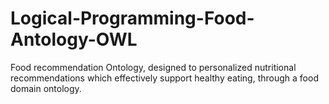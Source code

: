 # Logical-Programming-Food-Antology-OWL
 Food recommendation Ontology, designed to personalized nutritional recommendations which effectively support healthy eating, through a food domain ontology.
